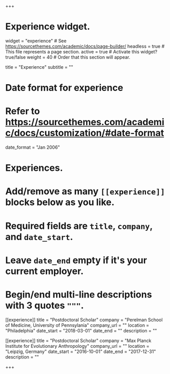 +++
# Experience widget.
widget = "experience"  # See https://sourcethemes.com/academic/docs/page-builder/
headless = true  # This file represents a page section.
active = true  # Activate this widget? true/false
weight = 40  # Order that this section will appear.

title = "Experience"
subtitle = ""

# Date format for experience
#   Refer to https://sourcethemes.com/academic/docs/customization/#date-format
date_format = "Jan 2006"

# Experiences.
#   Add/remove as many `[[experience]]` blocks below as you like.
#   Required fields are `title`, `company`, and `date_start`.
#   Leave `date_end` empty if it's your current employer.
#   Begin/end multi-line descriptions with 3 quotes `"""`.

[[experience]]
  title = "Postdoctoral Scholar"
  company = "Perelman School of Medicine, University of Pennsylania"
  company_url = ""
  location = "Philadelphia"
  date_start = "2018-03-01"
  date_end = ""
  description = ""

[[experience]]
  title = "Postdoctoral Scholar"
  company = "Max Planck Institute for Evolutionary Anthropology"
  company_url = ""
  location = "Leipzig, Germany"
  date_start = "2016-10-01"
  date_end = "2017-12-31"
  description = ""
  
+++
